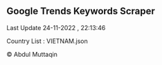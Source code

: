 

## Google Trends Keywords Scraper 
 
Last Update 24-11-2022 , 22:13:46

Country List :
VIETNAM.json



© Abdul Muttaqin 
